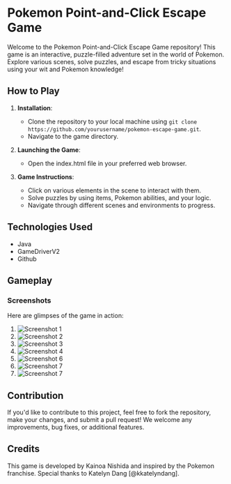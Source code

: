 # Pokemon Point-and-Click Escape Game

Welcome to the Pokemon Point-and-Click Escape Game repository! This game is an interactive, puzzle-filled adventure set in the world of Pokemon. Explore various scenes, solve puzzles, and escape from tricky situations using your wit and Pokemon knowledge!


## How to Play

1. **Installation**:
    - Clone the repository to your local machine using `git clone https://github.com/yourusername/pokemon-escape-game.git`.
    - Navigate to the game directory.

2. **Launching the Game**:
    - Open the index.html file in your preferred web browser.

3. **Game Instructions**:
    - Click on various elements in the scene to interact with them.
    - Solve puzzles by using items, Pokemon abilities, and your logic.
    - Navigate through different scenes and environments to progress.

## Technologies Used

- Java
- GameDriverV2
- Github

## Gameplay

### Screenshots
Here are glimpses of the game in action:

1. ![Screenshot 1](../gameplay-images/start.png)
2. ![Screenshot 2](Desktop/gameplay-images/2)
3. ![Screenshot 3](Desktop/gameplay-images/3)
4. ![Screenshot 4](Desktop/gameplay-images/4)
5. ![Screenshot 6](Desktop/gameplay-images/5)
6. ![Screenshot 7](Desktop/gameplay-images/6)
7. ![Screenshot 7](Desktop/gameplay-images/7)


## Contribution

If you'd like to contribute to this project, feel free to fork the repository, make your changes, and submit a pull request! We welcome any improvements, bug fixes, or additional features.

## Credits

This game is developed by Kainoa Nishida and inspired by the Pokemon franchise. Special thanks to Katelyn Dang [@kkatelyndang].

